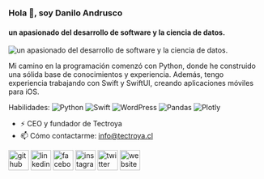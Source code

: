 ### Hola 👋, soy **Danilo Andrusco**
#### un apasionado del desarrollo de software y la ciencia de datos.
![un apasionado del desarrollo de software y la ciencia de datos.](https://pbs.twimg.com/profile_banners/56757117/1581527699/1500x500)

 Mi camino en la programación comenzó con Python, donde he construido una sólida base de conocimientos y experiencia. Además, tengo experiencia trabajando con Swift y SwiftUI, creando aplicaciones móviles para iOS.

Habilidades: ![Python](https://img.shields.io/badge/python-3670A0?style=for-the-badge&logo=python&logoColor=ffdd54) ![Swift](https://img.shields.io/badge/swift-F54A2A?style=for-the-badge&logo=swift&logoColor=white) 	![WordPress](https://img.shields.io/badge/WordPress-%23117AC9.svg?style=for-the-badge&logo=WordPress&logoColor=white) 	![Pandas](https://img.shields.io/badge/pandas-%23150458.svg?style=for-the-badge&logo=pandas&logoColor=white) 	![Plotly](https://img.shields.io/badge/Plotly-%233F4F75.svg?style=for-the-badge&logo=plotly&logoColor=white)

- ⚡ CEO y fundador de Tectroya 
- 📫 Cómo contactarme: info@tectroya.cl 


[<img src='https://cdn.jsdelivr.net/npm/simple-icons@3.0.1/icons/github.svg' alt='github' height='40'>](https://github.com/dandrusco)  [<img src='https://cdn.jsdelivr.net/npm/simple-icons@3.0.1/icons/linkedin.svg' alt='linkedin' height='40'>](https://www.linkedin.com/in/danilo-andrusco/)  [<img src='https://cdn.jsdelivr.net/npm/simple-icons@3.0.1/icons/facebook.svg' alt='facebook' height='40'>](https://www.facebook.com/danilo.andrusco)  [<img src='https://cdn.jsdelivr.net/npm/simple-icons@3.0.1/icons/instagram.svg' alt='instagram' height='40'>](https://www.instagram.com/dandrusco/)  [<img src='https://cdn.jsdelivr.net/npm/simple-icons@3.0.1/icons/twitter.svg' alt='twitter' height='40'>](https://twitter.com/dAndrusco)  [<img src='https://cdn.jsdelivr.net/npm/simple-icons@3.0.1/icons/icloud.svg' alt='website' height='40'>](https://www.tectroya.cl/)  

